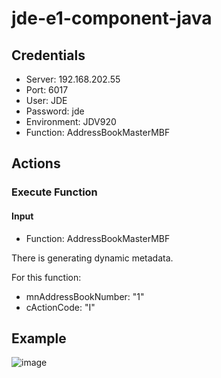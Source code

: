 # jde-e1-component-java

## Credentials

- Server: 192.168.202.55
- Port: 6017
- User: JDE
- Password: jde
- Environment: JDV920
- Function: AddressBookMasterMBF

## Actions

### Execute Function

#### Input
- Function: AddressBookMasterMBF

There is generating dynamic metadata.

For this function:

- mnAddressBookNumber: "1"
- cActionCode: "I"

## Example
![image](https://user-images.githubusercontent.com/40201204/45877298-04f22900-bda6-11e8-90e6-719d440afa99.png)
